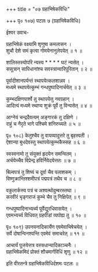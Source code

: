 +++
title = "०७ ग्रहाभिषेकविधिः"

+++
पृ० १०७) पटलः ७ (ग्रहाभिषेकविधिः)  
  
ईश्वर उवाच-  
  
ग्रहाभिषेकं वक्ष्यामि शृणुष्व कमलासन ।  
शुचौ देशे समं कृत्वा गोमयेनानुलेपयेत् ॥ १ ॥   
  
शालिस्तस्योपरि न्यस्य * * * * घटं न्यसेत् ।  
ससूत्रान् सापिधानांश्च सवस्त्रान्वारिपूरितान् ॥ २ ॥   
  
पूर्वादीशानपर्यन्तं स्थापयेत्कलशान्नव ।  
मध्यमे स्थापयेत्कुम्भं गन्धपुष्पादिनार्चयेत् ॥ ३ ॥   
  
कुम्भदक्षिणपार्श्वे तु स्थापयेत्तु नवग्रहान् ।  
आदित्यं मध्यमे स्थाप्य शुक्रं पूर्वे तु विन्यसेत् ॥ ४ ॥  
  
आग्नेयं चन्द्रदैवत्यम् अङ्गारकं तु दक्षिणे ।  
राहुं च नैरृते भागे पश्चिमे शनिरुच्यते ॥ ५ ॥   
  
पृ० १०८) केतुश्चैव तु वायव्यादुत्तरे तु बृहस्पती ।  
ऐशान्या बुधदेवस्तु स्थापयेत्कुम्भकैस्सह ॥ ६ ॥   
  
स्वस्वनामो तु संयुक्तं हृदयेन समन्वितम् ।  
अर्चयेच्चैव विप्रेन्द्र हविर्निवेदयेत्ततः ॥ ७ ॥   
  
बिल्वपत्रं तु शिष्यं च दूर्वा चैव पलाशकम् ।  
विष्णुक्रान्तिश्शमीपत्रं पद्मपत्रं तथैव च ॥ ८ ॥   
  
वकुलार्कस्य पत्रं च अश्वत्थोदुम्बरस्तथा ।  
करवीरं भृङ्गराजं कुम्भे चैव तु निक्षिपेत् ॥ ९ ॥  
  
गन्धपुष्पादिनाभ्यर्च्य पूर्वेद्युरधिवासयेत् ।  
एवमभ्यर्च्य विधिवत् ग्रहपीडां व्यपोह्य तु ॥ १० ॥   
  
पृ० १०९) उपनयनादिकार्येण एवमेवाभिषेचयेत् ।  
सर्वे दोषान्विनश्यन्ति एवमेवं समाचरेत् ॥ ११ ॥  
  
आचार्यं पूजयेत्तत्र वस्त्रधान्यादिकाञ्चनैः ।  
ग्रहाभिषेकमिदं प्रोक्तं शौचमार्गविधिं शृणु ॥ १२ ॥   
  
इति वीरतन्त्रे ग्रहाभिषेकविधिर्दशमः पटलः ॥  
  